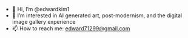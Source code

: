 - 👋 Hi, I’m @edwardkim1
- 👀 I’m interested in AI generated art, post-modernism, and the digital image gallery experience
- 📫 How to reach me: edward71299@gmail.com

<!---
edwardkim1/edwardkim1 is a ✨ special ✨ repository because its `README.md` (this file) appears on your GitHub profile.
You can click the Preview link to take a look at your changes.
--->
